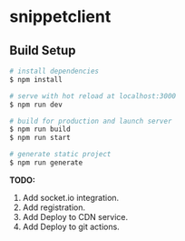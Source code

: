 # snippetclient

## Build Setup

```bash
# install dependencies
$ npm install

# serve with hot reload at localhost:3000
$ npm run dev

# build for production and launch server
$ npm run build
$ npm run start

# generate static project
$ npm run generate
```
**TODO:**
1. Add socket.io integration.
2. Add registration.
3. Add Deploy to CDN service.
4. Add Deploy to git actions.
